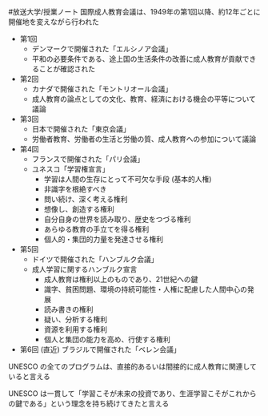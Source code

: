 #放送大学/授業ノート 
国際成人教育会議は、1949年の第1回以降、約12年ごとに開催地を変えながら行われた
- 第1回
	- デンマークで開催された「エルシノア会議」
	- 平和の必要条件である、途上国の生活条件の改善に成人教育が貢献できることが確認された
- 第2回
	- カナダで開催された「モントリオール会議」
	- 成人教育の論点としての文化、教育、経済における機会の平等について議論
- 第3回
	- 日本で開催された「東京会議」
	- 労働者教育、労働者の生活と労働の質、成人教育への参加について議論
- 第4回
	- フランスで開催された「パリ会議」
	- ユネスコ「学習権宣言」
		- 学習は人間の生存にとって不可欠な手段 (基本的人権)
		- 非識字を根絶すべき
		- 問い続け、深く考える権利
		- 想像し、創造する権利
		- 自分自身の世界を読み取り、歴史をつづる権利
		- あらゆる教育の手立てを得る権利
		- 個人的・集団的力量を発達させる権利
- 第5回
	- ドイツで開催された「ハンブルク会議」
	- 成人学習に関するハンブルク宣言
		- 成人教育は権利以上のものであり、21世紀への鍵
		- 識字、貧困問題、環境の持続可能性・人権に配慮した人間中心の発展
		- 読み書きの権利
		- 疑い、分析する権利
		- 資源を利用する権利
		- 個人と集団の能力を高め、行使する権利
- 第6回 (直近) ブラジルで開催された「ベレン会議」

UNESCO の全てのプログラムは、直接的あるいは間接的に成人教育に関連していると言える

UNESCO は一貫して「学習こそが未来の投資であり、生涯学習こそがこれからの鍵である」という理念を持ち続けてきたと言える
